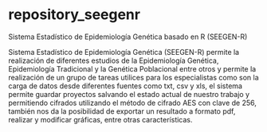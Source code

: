 repository_seegenr
==================

Sistema Estadístico de Epidemiología Genética basado en R (SEEGEN-R)

Sistema Estadístico de Epidemiología Genética (SEEGEN-R) permite la realización de diferentes estudios de la Epidemiología Genética, Epidemiología Tradicional y la Genética Poblacional entre otros y permite la realización de un grupo de tareas utilices para los especialistas como son la carga de datos desde diferentes fuentes como txt, csv y xls, el sistema permite  guardar proyectos salvando el estado actual de nuestro trabajo y permitiendo cifrados utilizando el método de cifrado AES con clave de 256, también nos da la posibilidad de exportar un resultado a formato pdf, realizar y modificar gráficas, entre otras características. 
